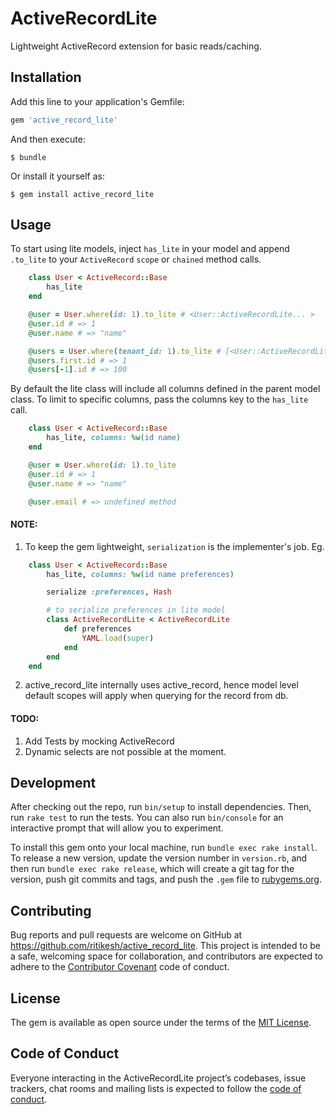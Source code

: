 # ActiveRecordLite

Lightweight ActiveRecord extension for basic reads/caching.

## Installation

Add this line to your application's Gemfile:

```ruby
gem 'active_record_lite'
```

And then execute:

    $ bundle

Or install it yourself as:

    $ gem install active_record_lite

## Usage

To start using lite models, inject `has_lite` in your model and append `.to_lite` to your `ActiveRecord` `scope` or `chained` method calls.

```ruby
    class User < ActiveRecord::Base
        has_lite
    end

    @user = User.where(id: 1).to_lite # <User::ActiveRecordLite... >
    @user.id # => 1
    @user.name # => "name"

    @users = User.where(tenant_id: 1).to_lite # [<User::ActiveRecordLite... >, ...]
    @users.first.id # => 1
    @users[-1].id # => 100
```

By default the lite class will include all columns defined in the parent model class. To limit to specific columns, pass the columns key to the `has_lite` call.

```ruby
    class User < ActiveRecord::Base
        has_lite, columns: %w(id name)
    end

    @user = User.where(id: 1).to_lite
    @user.id # => 1
    @user.name # => "name"

    @user.email # => undefined method
```

#### NOTE:
1. To keep the gem lightweight, `serialization` is the implementer's job. Eg.
```ruby
    class User < ActiveRecord::Base
        has_lite, columns: %w(id name preferences)

        serialize :preferences, Hash

        # to serialize preferences in lite model
        class ActiveRecordLite < ActiveRecordLite
            def preferences
                YAML.load(super)
            end
        end
    end
```
2. active_record_lite internally uses active_record, hence model level default scopes will apply when querying for the record from db.
#### TODO:
1. Add Tests by mocking ActiveRecord
2. Dynamic selects are not possible at the moment.

## Development

After checking out the repo, run `bin/setup` to install dependencies. Then, run `rake test` to run the tests. You can also run `bin/console` for an interactive prompt that will allow you to experiment.

To install this gem onto your local machine, run `bundle exec rake install`. To release a new version, update the version number in `version.rb`, and then run `bundle exec rake release`, which will create a git tag for the version, push git commits and tags, and push the `.gem` file to [rubygems.org](https://rubygems.org).

## Contributing

Bug reports and pull requests are welcome on GitHub at https://github.com/ritikesh/active_record_lite. This project is intended to be a safe, welcoming space for collaboration, and contributors are expected to adhere to the [Contributor Covenant](http://contributor-covenant.org) code of conduct.

## License

The gem is available as open source under the terms of the [MIT License](https://opensource.org/licenses/MIT).

## Code of Conduct

Everyone interacting in the ActiveRecordLite project’s codebases, issue trackers, chat rooms and mailing lists is expected to follow the [code of conduct](https://github.com/[USERNAME]/active_record_lite/blob/master/CODE_OF_CONDUCT.md).
